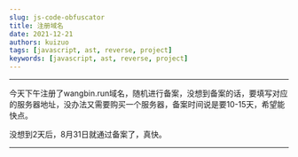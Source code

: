 ```yaml
---
slug: js-code-obfuscator
title: 注册域名
date: 2021-12-21
authors: kuizuo
tags: [javascript, ast, reverse, project]
keywords: [javascript, ast, reverse, project]
---
```

---



今天下午注册了wangbin.run域名，随机进行备案，没想到备案的话，要填写对应的服务器地址，没办法又需要购买一个服务器，备案时间说是要10-15天，希望能快点。



没想到2天后，8月31日就通过备案了，真快。


---

